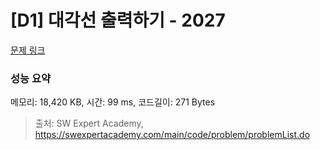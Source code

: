 # [D1] 대각선 출력하기 - 2027 

[문제 링크](https://swexpertacademy.com/main/code/problem/problemDetail.do?contestProbId=AV5QFuZ6As0DFAUq) 

### 성능 요약

메모리: 18,420 KB, 시간: 99 ms, 코드길이: 271 Bytes



> 출처: SW Expert Academy, https://swexpertacademy.com/main/code/problem/problemList.do